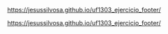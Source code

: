  https://jesussilvosa.github.io/uf1303_ejercicio_footer/
 
 https://jesussilvosa.github.io/uf1303_ejercicio_footer/
